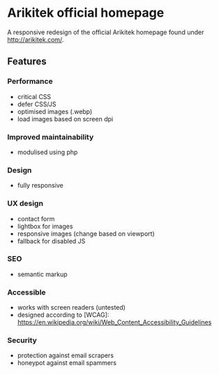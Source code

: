 # Arikitek official homepage #

A responsive redesign of the official Arikitek homepage found under http://arikitek.com/.


## Features ##
### Performance ###
* critical CSS
* defer CSS/JS
* optimised images (.webp)
* load images based on screen dpi

### Improved maintainability ###
* modulised using php

### Design ###
* fully responsive

### UX design ###
* contact form
* lightbox for images
* responsive images (change based on viewport)
* fallback for disabled JS

### SEO ###
* semantic markup

### Accessible ###
* works with screen readers (untested)
* designed according to [WCAG]: https://en.wikipedia.org/wiki/Web_Content_Accessibility_Guidelines

### Security ###
* protection against email scrapers
* honeypot against email spammers
